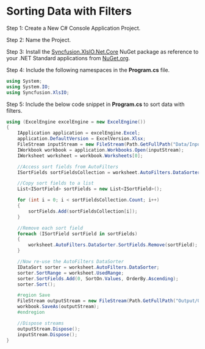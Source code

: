 # Sorting Data with Filters

Step 1: Create a New C# Console Application Project.

Step 2: Name the Project.

Step 3: Install the [Syncfusion.XlsIO.Net.Core](https://www.nuget.org/packages/Syncfusion.XlsIO.Net.Core) NuGet package as reference to your .NET Standard applications from [NuGet.org](https://www.nuget.org).

Step 4: Include the following namespaces in the **Program.cs** file.

```csharp
using System;
using System.IO;
using Syncfusion.XlsIO;
```

Step 5: Include the below code snippet in **Program.cs** to sort data with filters.
```csharp
using (ExcelEngine excelEngine = new ExcelEngine())
{
    IApplication application = excelEngine.Excel;
    application.DefaultVersion = ExcelVersion.Xlsx;
    FileStream inputStream = new FileStream(Path.GetFullPath("Data/Input.xlsx"), FileMode.Open, FileAccess.Read);
    IWorkbook workbook = application.Workbooks.Open(inputStream);
    IWorksheet worksheet = workbook.Worksheets[0];

    //Access sort fields from AutoFilters
    ISortFields sortFieldsCollection = worksheet.AutoFilters.DataSorter.SortFields;

    //Copy sort fields to a list
    List<ISortField> sortFields = new List<ISortField>();

    for (int i = 0; i < sortFieldsCollection.Count; i++)
    {
        sortFields.Add(sortFieldsCollection[i]);
    }

    //Remove each sort field
    foreach (ISortField sortField in sortFields)
    {
        worksheet.AutoFilters.DataSorter.SortFields.Remove(sortField);
    }

    //Now re-use the AutoFilters DataSorter
    IDataSort sorter = worksheet.AutoFilters.DataSorter;
    sorter.SortRange = worksheet.UsedRange;
    sorter.SortFields.Add(0, SortOn.Values, OrderBy.Ascending);
    sorter.Sort();

    #region Save
    FileStream outputStream = new FileStream(Path.GetFullPath("Output/Output.xlsx"), FileMode.Create, FileAccess.Write);
    workbook.SaveAs(outputStream);
    #endregion

    //Dispose streams
    outputStream.Dispose();
    inputStream.Dispose();
}
```

